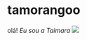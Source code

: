 # tamorangoo

olá! *Eu sou a Taimara*
![](https://i.giphy.com/media/v1.Y2lkPTc5MGI3NjExYTh0NDI2bW9hdXQ3YzZrZmoyZ3d3Z2Z3ZGhhOTUwM2FrOW11YmV3MSZlcD12MV9pbnRlcm5hbF9naWZfYnlfaWQmY3Q9Zw/CPlkqEvq8gRDW/giphy.gif)
